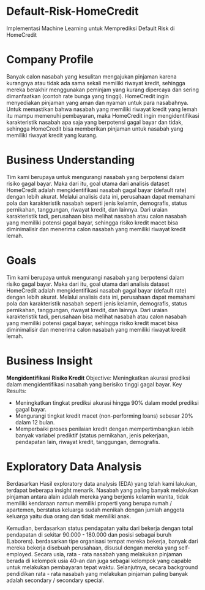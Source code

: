 # Default-Risk-HomeCredit
Implementasi Machine Learning untuk Memprediksi Default Risk di HomeCredit

# Company Profile
Banyak calon nasabah yang kesulitan mengajukan pinjaman karena kurangnya atau tidak ada sama sekali memiliki riwayat kredit, sehingga mereka berakhir menggunakan peminjam yang kurang dipercaya dan sering dimanfaatkan (contoh rate bunga yang tinggi). HomeCredit ingin menyediakan pinjaman yang aman dan nyaman untuk para nasabahnya. Untuk memastikan bahwa nasabah yang memiliki riwayat kredit yang lemah itu mampu memenuhi pembayaran, maka HomeCredit ingin mengidentifikasi karakteristik nasabah apa saja yang berpotensi gagal bayar dan tidak, sehingga HomeCredit bisa memberikan pinjaman untuk nasabah yang memiliki riwayat kredit yang kurang.

# Business Understanding
Tim kami berupaya untuk mengurangi nasabah yang berpotensi dalam risiko gagal bayar. Maka dari itu, goal utama dari analisis dataset HomeCredit adalah mengidentifikasi nasabah gagal bayar (default rate) dengan lebih akurat. Melalui analisis data ini, perusahaan dapat memahami pola dan karakteristik nasabah seperti jenis kelamin, demografis, status pernikahan, tanggungan, riwayat kredit, dan lainnya. Dari uraian karakteristik tadi, perusahaan bisa melihat nasabah atau calon nasabah yang memiliki potensi gagal bayar, sehingga risiko kredit macet bisa diminimalisir dan menerima calon nasabah yang memiliki riwayat kredit lemah.

# Goals
Tim kami berupaya untuk mengurangi nasabah yang berpotensi dalam risiko gagal bayar. Maka dari itu, goal utama dari analisis dataset HomeCredit adalah mengidentifikasi nasabah gagal bayar (default rate) dengan lebih akurat. Melalui analisis data ini, perusahaan dapat memahami pola dan karakteristik nasabah seperti jenis kelamin, demografis, status pernikahan, tanggungan, riwayat kredit, dan lainnya. Dari uraian karakteristik tadi, perusahaan bisa melihat nasabah atau calon nasabah yang memiliki potensi gagal bayar, sehingga risiko kredit macet bisa diminimalisir dan menerima calon nasabah yang memiliki riwayat kredit lemah. 

# Business Insight
**Mengidentifikasi Risiko Kredit**
Objective: Meningkatkan akurasi prediksi dalam mengidentifikasi nasabah yang berisiko tinggi gagal bayar.
Key Results:
- Meningkatkan tingkat prediksi akurasi hingga 90% dalam model prediksi gagal bayar.
- Mengurangi tingkat kredit macet (non-performing loans) sebesar 20% dalam 12 bulan.
- Memperbaiki proses penilaian kredit dengan mempertimbangkan lebih banyak variabel prediktif (status pernikahan, jenis pekerjaan, pendapatan lain, riwayat kredit, tanggungan, demografis.

# Exploratory Data Analysis
Berdasarkan Hasil exploratory data analysis (EDA) yang telah kami lakukan, terdapat beberapa insight menarik. Nasabah yang paling banyak melakukan pinjaman antara alain adalah mereka yang berjenis kelamin wanita, tidak memiliki kendaraan namun memiliki properti yang berupa rumah / apartemen, berstatus keluarga sudah menikah dengan jumlah anggota keluarga yaitu dua orang dan tidak memiliki anak. 

Kemudian, berdasarkan status pendapatan yaitu dari bekerja dengan total pendapatan di sekitar 90.000 - 180.000 dan posisi sebagai buruh (Laborers). berdasarkan tipe organisasi tempat mereka bekerja, banyak dari mereka bekerja disebuah perusahaan, disusul dengan mereka yang self-employed. Secara usia, rata - rata nasabah yang melakukan pinjaman berada di kelompok usia 40-an dan juga sebagai kelompok yang capable untuk melakukan pembayaran tepat waktu. Selanjutnya, secara background pendidikan rata - rata nasabah yang melakukan pinjaman paling banyak adalah secondary / secondary special.
